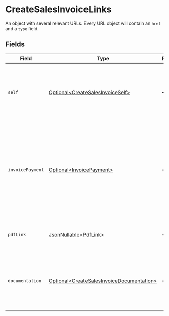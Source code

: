 # CreateSalesInvoiceLinks

An object with several relevant URLs. Every URL object will contain an `href` and a `type` field.


## Fields

| Field                                                                                                                                                       | Type                                                                                                                                                        | Required                                                                                                                                                    | Description                                                                                                                                                 |
| ----------------------------------------------------------------------------------------------------------------------------------------------------------- | ----------------------------------------------------------------------------------------------------------------------------------------------------------- | ----------------------------------------------------------------------------------------------------------------------------------------------------------- | ----------------------------------------------------------------------------------------------------------------------------------------------------------- |
| `self`                                                                                                                                                      | [Optional\<CreateSalesInvoiceSelf>](../../models/operations/CreateSalesInvoiceSelf.md)                                                                      | :heavy_minus_sign:                                                                                                                                          | In v2 endpoints, URLs are commonly represented as objects with an `href` and `type` field.                                                                  |
| `invoicePayment`                                                                                                                                            | [Optional\<InvoicePayment>](../../models/operations/InvoicePayment.md)                                                                                      | :heavy_minus_sign:                                                                                                                                          | The URL your customer should visit to make payment for the invoice. This is where you should redirect the<br/>customer to unless the `status` is set to `paid`. |
| `pdfLink`                                                                                                                                                   | [JsonNullable\<PdfLink>](../../models/operations/PdfLink.md)                                                                                                | :heavy_minus_sign:                                                                                                                                          | The URL the invoice is available at, if generated.                                                                                                          |
| `documentation`                                                                                                                                             | [Optional\<CreateSalesInvoiceDocumentation>](../../models/operations/CreateSalesInvoiceDocumentation.md)                                                    | :heavy_minus_sign:                                                                                                                                          | In v2 endpoints, URLs are commonly represented as objects with an `href` and `type` field.                                                                  |